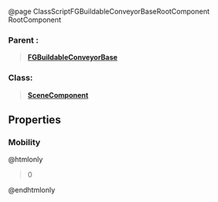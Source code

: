 @page ClassScriptFGBuildableConveyorBaseRootComponent RootComponent
### Parent :
<b><a href="_class_script_f_g_buildable_conveyor_base.html"><blockquote>FGBuildableConveyorBase</blockquote></a></b>
### Class:
<b><a href="_class_script_scene_component.html"><blockquote>SceneComponent</blockquote></a></b>
## Properties
### Mobility
@htmlonly
<blockquote>0</blockquote>
@endhtmlonly

